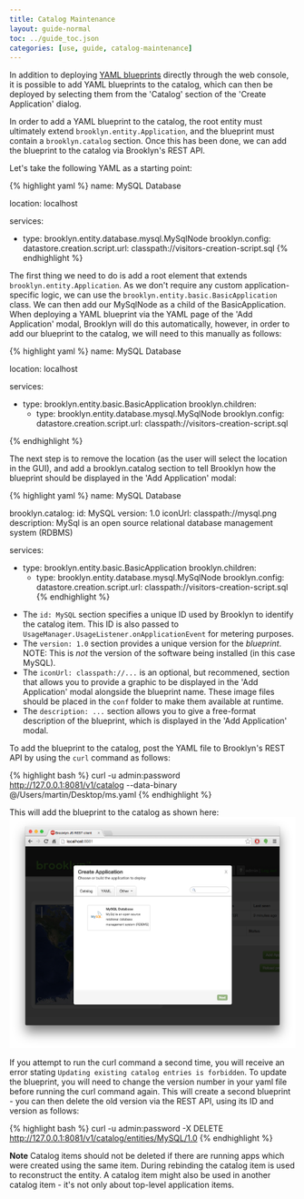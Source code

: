 ```yaml
---
title: Catalog Maintenance
layout: guide-normal
toc: ../guide_toc.json
categories: [use, guide, catalog-maintenance]
---
```


In addition to deploying [YAML blueprints](creating-yaml.md) directly through the web console, it is possible
to add YAML blueprints to the catalog, which can then be deployed by selecting them from the 'Catalog' section of
the 'Create Application' dialog.

In order to add a YAML blueprint to the catalog, the root entity must ultimately extend `brooklyn.entity.Application`,
and the blueprint must contain a `brooklyn.catalog` section. Once this has been done, we can add the blueprint to the
catalog via Brooklyn's REST API.

<!--
TODO: Add section that explains how to add plain entities to the catalog and use them either from the App Wizard,
(and entity UI) or embed the catalog id + version in another YAML
-->

Let's take the following YAML as a starting point:

{% highlight yaml %}
name: MySQL Database

location: localhost

services:
- type: brooklyn.entity.database.mysql.MySqlNode
  brooklyn.config:
    datastore.creation.script.url: classpath://visitors-creation-script.sql
{% endhighlight %}

The first thing we need to do is add a root element that extends `brooklyn.entity.Application`. As we don't require any
custom application-specific logic, we can use the `brooklyn.entity.basic.BasicApplication` class. We can then add our
MySqlNode as a child of the BasicApplication. When deploying a YAML blueprint via the YAML page of the 'Add Application'
modal, Brooklyn will do this automatically, however, in order to add our blueprint to the catalog, we will need to this
manually as follows:

{% highlight yaml %}
name: MySQL Database

location: localhost

services:
- type: brooklyn.entity.basic.BasicApplication
  brooklyn.children:
  - type: brooklyn.entity.database.mysql.MySqlNode
    brooklyn.config:
      datastore.creation.script.url: classpath://visitors-creation-script.sql

{% endhighlight %}

The next step is to remove the location (as the user will select the location in the GUI), and add a brooklyn.catalog
section to tell Brooklyn how the blueprint should be displayed in the 'Add Application' modal:

{% highlight yaml %}
name: MySQL Database

brooklyn.catalog:
  id: MySQL
  version: 1.0
  iconUrl: classpath://mysql.png
  description: MySql is an open source relational database management system (RDBMS)

services:
- type: brooklyn.entity.basic.BasicApplication
  brooklyn.children:
  - type: brooklyn.entity.database.mysql.MySqlNode
    brooklyn.config:
      datastore.creation.script.url: classpath://visitors-creation-script.sql
{% endhighlight %}

<!--
TODO: Add section to explain that the brooklyn.catalog section can contain a libraries array, each item pointing to 
an OSGi bundle where the code for the blueprint is hosted. Evey type from the blueprint will be searched for in the 
libraries first and then on the standard brooklyn classpath
-->

- The `id: MySQL` section specifies a unique ID used by Brooklyn to identify the catalog item. This ID is also passed to 
`UsageManager.UsageListener.onApplicationEvent` for metering purposes.
- The `version: 1.0` section provides a unique version for the *blueprint*. NOTE: This is *not* the version of the software
being installed (in this case MySQL).
- The `iconUrl: classpath://...` is an optional, but recommened, section that allows you to provide a graphic to be 
displayed in the 'Add Application' modal alongside the blueprint name. These image files should be placed in the 
`conf` folder to make them available at runtime.
- The `description: ...` section allows you to give a free-format description of the blueprint, which is displayed in the 
'Add Application' modal.

To add the blueprint to the catalog, post the YAML file to Brooklyn's REST API by using the `curl` command as
follows:

{% highlight bash %}
curl -u admin:password http://127.0.0.1:8081/v1/catalog --data-binary @/Users/martin/Desktop/ms.yaml
{% endhighlight %}

This will add the blueprint to the catalog as shown here:
[![MySQL in Brooklyn Catalog](mysql-in-catalog-w700.png "MySQL in Brooklyn Catalog")](mysql-in-catalog.png) 

If you attempt to run the curl command a second time, you will receive an error stating `Updating existing catalog entries is forbidden`.
To update the blueprint, you will need to change the version number in your yaml file before running the curl command 
again. This will create a second blueprint - you can then delete the old version via the REST API, using its ID and version
as follows:

{% highlight bash %}
curl -u admin:password -X DELETE http://127.0.0.1:8081/v1/catalog/entities/MySQL/1.0
{% endhighlight %}

**Note** Catalog items should not be deleted if there are running apps which were created using the same item. During
rebinding the catalog item is used to reconstruct the entity. A catalog item might also be used in another catalog item - 
it's not only about top-level application items.

<!--
TODO: Add section policies to the catalog, and explaining how to add items to the UI using the plus icon on the catalog tab
-->
